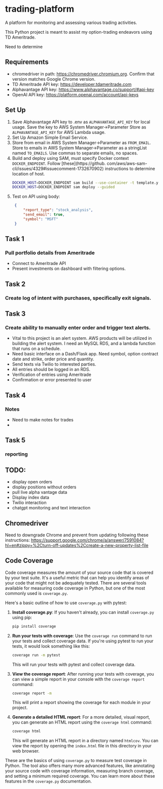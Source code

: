 # trading-platform
A platform for monitoring and assessing various trading activities.

This Python project is meant to assist my option-trading endeavors using TD Ameritrade. 

Need to determine



## Requirements
* chromedriver in path: https://chromedriver.chromium.org. Confirm that version matches Google Chrome version.
* TD Ameritrade API key: https://developer.tdameritrade.com
* Alphavantage API key: https://www.alphavantage.co/support/#api-key
* OpenAI API key: https://platform.openai.com/account/api-keys

## Set Up
1. Save Alphavantage API key to .env as `ALPHAVANTAGE_API_KEY` for local usage. Save the key to AWS System 
   Manager->Parameter Store as `ALPHAVANTAGE_API_KEY` for AWS Lambda usage.
2. Set Up Amazon Simple Email Service. 
3. Store from email in AWS System 
   Manager->Parameter as `FROM_EMAIL`. Store to emails in AWS System 
   Manager->Parameter as a stringList named `TO_EMAILS`. Use commas to separate emails, no spaces.
4. Build and deploy using SAM, must specify Docker context `DOCKER_ENDPOINT`. Follow [these](https://github.
   com/aws/aws-sam-cli/issues/4329#issuecomment-1732670902) instructions to determine location of host.
    ```bash
    DOCKER_HOST=DOCKER_ENDPOINT sam build --use-container -t template.yaml
    DOCKER_HOST=DOCKER_ENDPOINT sam deploy --guided

    ```
5. Test on API using body:
   ```json
    {
        "report_type": "stock_analysis",
        "send_email": true,
        "symbol": "MSFT"
    }
    ```
   

## Task 1
### Pull portfolio details from Ameritrade
* Connect to Ameritrade API
* Present investments on dashboard with filtering options.

## Task 2
### Create log of intent with purchases, specifically exit signals.

## Task 3
### Create ability to manually enter order and trigger text alerts.
* Vital to this project is an alert system. AWS products will be utilized in building the alert system. I need an 
MySQL RDS, and a lambda function that runs on a schedule.
* Need basic interface on a Dash/Flask app. Need symbol, option contract date and strike, order price and quantity.
* Send texts via Twilio to interested parties.
* All entries should be logged in an RDS.
* Verification of entries using Ameritrade
* Confirmation or error presented to user

## Task 4
### Notes
* Need to make notes for trades
* 

## Task 5
### reporting



## TODO:
* display open orders
* display positions without orders
* pull live alpha vantage data
* Display index data
* Twilio interaction
* chatgpt monitoring and text interaction

## Chromedriver 
Need to downgrade Chrome and prevent from updating following these instructions: https://support.google.com/chrome/a/answer/7591084?hl=en#zippy=%2Cturn-off-updates%2Ccreate-a-new-property-list-file


## Code Coverage

Code coverage measures the amount of your source code that is covered by your test suite. It's a useful metric that can help you identify areas of your code that might not be adequately tested. There are several tools available for measuring code coverage in Python, but one of the most commonly used is `coverage.py`.

Here's a basic outline of how to use `coverage.py` with pytest:

1. **Install coverage.py**: If you haven't already, you can install `coverage.py` using pip:

   ```bash
   pip install coverage
   ```
   
2. **Run your tests with coverage**: Use the `coverage run` command to run your tests and collect coverage data. If you're using pytest to run your tests, it would look something like this:

   ```bash
   coverage run -m pytest
   ```
   
   This will run your tests with pytest and collect coverage data.

3. **View the coverage report**: After running your tests with coverage, you can view a simple report in your console with the `coverage report` command:

   ```bash
   coverage report -m
   ```
   
   This will print a report showing the coverage for each module in your project.

4. **Generate a detailed HTML report**: For a more detailed, visual report, you can generate an HTML report using the `coverage html` command:

   ```bash
   coverage html
   ```
   
   This will generate an HTML report in a directory named `htmlcov`. You can view the report by opening the `index.html` file in this directory in your web browser.

These are the basics of using `coverage.py` to measure test coverage in Python. The tool also offers many more advanced features, like annotating your source code with coverage information, measuring branch coverage, and setting a minimum required coverage. You can learn more about these features in the `coverage.py` documentation.